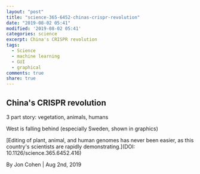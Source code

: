 ```yaml
---
layout: "post"
title: "science-365-6452-chinas-crispr-revolution"
date: "2019-08-02 05:41"
modified: '2019-08-02 05:41'
categories: science
excerpt: China's CRISPR revolution
tags:
  - Science
  - machine learning
  - GUI
  - graphical
comments: true
share: true
---
```


## China's CRISPR revolution

3 part story: vegetation, animals, humans

West is falling behind (especially Sweden, shown in graphics)

[Editing of plant, animal, and human genomes has never been easier, as this country's scientists are rapidly demonstrating.](DOI: 10.1126/science.365.6452.416)

By Jon Cohen | Aug 2nd, 2019
